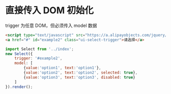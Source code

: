 # 直接传入 DOM 初始化

<link rel="stylesheet" href="../node_modules/alice-select/dist/select.css" />

trigger 为任意 DOM，但必须传入 model 数据

```html
<script type="text/javascript" src="https://a.alipayobjects.com/jquery/jquery/1.7.2/jquery.js"></script>
<a href="#" id="example2" class="ui-select-trigger">请选择</a>
```

```javascript
import Select from '../index';
new Select({
    trigger: '#example2',
    model: [
        {value:'option1', text:'option1'},
        {value:'option2', text:'option2', selected: true},
        {value:'option3', text:'option3', disabled: true}
    ]
}).render();
```

